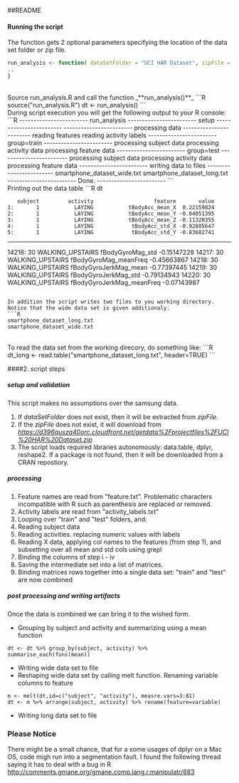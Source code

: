 ##README
<br/>
#### Running the script 
The function gets 2 optional parameters specifying the location of the data set folder or zip file.
```R
run_analysis <- function( dataSetFolder = "UCI HAR Dataset", zipFile = "dataset.zip") {
..
}
```
<br/>
Source run_analysis.R and call the function _**run_analysis()**_ 
```R
source("run_analysis.R")
dt <- run_analysis()
```
<br/>
During script execution you will get the following output to your R console:
```R
------------------------
      run_analysis      
------------------------
         setup          
------------------------
------------------------
    processing data     
------------------------
reading features
reading activity labels
------------------------
group=train
------------------------
processing subject data
processing activity data
processing feature data
------------------------
group=test
------------------------
processing subject data
processing activity data
processing feature data
------------------------
 writing data to files	 
------------------------
smartphone_dataset_wide.txt
smartphone_dataset_long.txt
------------------------
Done.
------------------------
```
<br/>
Printing out the data table
```R
dt

       subject         activity                   feature       value
    1:       1           LAYING           tBodyAcc_mean_X  0.22159824
    2:       1           LAYING           tBodyAcc_mean_Y -0.04051395
    3:       1           LAYING           tBodyAcc_mean_Z -0.11320355
    4:       1           LAYING            tBodyAcc_std_X -0.92805647
    5:       1           LAYING            tBodyAcc_std_Y -0.83682741
   ---                                                               
14216:      30 WALKING_UPSTAIRS          fBodyGyroMag_std -0.15147228
14217:      30 WALKING_UPSTAIRS     fBodyGyroMag_meanFreq -0.45663867
14218:      30 WALKING_UPSTAIRS     fBodyGyroJerkMag_mean -0.77397445
14219:      30 WALKING_UPSTAIRS      fBodyGyroJerkMag_std -0.79134943
14220:      30 WALKING_UPSTAIRS fBodyGyroJerkMag_meanFreq -0.07143987
```

In addition the script writes two files to you working directory. Notice that the wide data set is given additionaly. 
```R
smartphone_dataset_long.txt
smartphone_dataset_wide.txt
```
<br/>
To read the data set from the working direcory, do something like:
```R
dt_long <- read.table("smartphone_dataset_long.txt", header=TRUE)
```

####2. script steps 
##### setup and validation
This script makes no assumptions over the samsung data. <br/>
1. If _dataSetFolder_ does not exist, then it will be extracted from _zipFile_. <br/>
2. If the _zipFile_ does not exist, it will download from _https://d396qusza40orc.cloudfront.net/getdata%2Fprojectfiles%2FUCI%20HAR%20Dataset.zip_ <br/>
3. The script loads required libraries autonomously: data.table, dplyr, reshape2. If a package is not found, then it will be downloaded from a CRAN repostiory.
 
##### processing
1. Feature names are read from "feature.txt". Problematic characters incompatible with R  such as parenthesis are replaced or removed.
2. Activity labels are read from "activity_labels.txt"
3. Looping over "train" and "test" folders, and:
  1. Reading subject data
  2. Reading activities. replacing numeric values with labels
  3. Reading X data, applying col names to the features (from step 1), and subsetting over all mean and std cols using grepl
  4. Binding the columns of step i - iv
  5. Saving the intermediate set into a list of matrices.
4. Binding matrices rows together into a single data set: "train" and "test" are now combined

##### post processing and writing artifacts
Once the data is combined we can bring it to the wished form.
<br/>
* Grouping by subject and activity and summarizing using a mean function
```
dt <- dt %>% group_by(subject, activity) %>% summarise_each(funs(mean))
```
* Writing wide data set to file
* Reshaping wide data set by calling melt function. Renaming variable columns to feature
```
m <- melt(dt,id=c("subject", "activity"), measre.vars=3:81)
dt <- m %>% arrange(subject, activity) %>% rename(feature=variable)
```
* Writing long data set to file

### Please Notice
There might be a small chance, that for a some usages of dplyr on a Mac OS, code migh run into a segmentation fault.
I found the following thread saying it has to deal with a bug in R
http://comments.gmane.org/gmane.comp.lang.r.manipulatr/683


